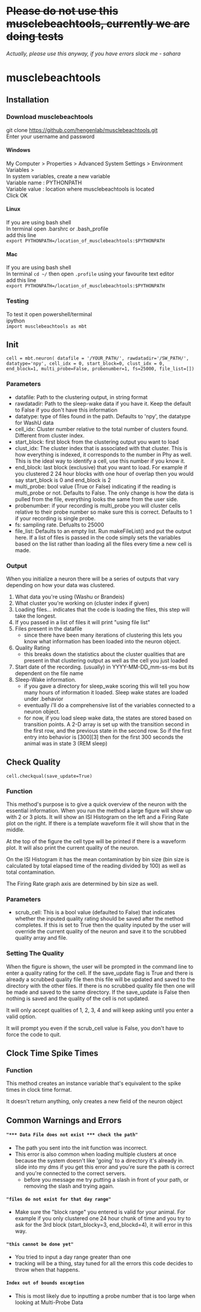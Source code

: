 # ~~Please do not use this musclebeachtools, currently we are doing tests~~
###### Actually, please use this anyway, if you have errors slack me - sahara

# musclebeachtools



## Installation

### Download musclebeachtools
git clone https://github.com/hengenlab/musclebeachtools.git  
Enter your username and password

#### Windows
My Computer > Properties > Advanced System Settings > Environment Variables >  
In system variables, create a new variable  
    Variable name  : PYTHONPATH  
    Variable value : location where musclebeachtools is located  
    Click OK


#### Linux
If you are using bash shell  
In terminal open .barshrc or .bash_profile  
add this line  
`export PYTHONPATH=/location_of_musclebeachtools:$PYTHONPATH`


#### Mac
If you are using bash shell  
In terminal `cd ~/` 
then open  `.profile` using your favourite text editor  
add this line  
`export PYTHONPATH=/location_of_musclebeachtools:$PYTHONPATH`



### Testing
To test it open powershell/terminal  
    ipython  
    `import musclebeachtools as mbt`


Init 
------
`cell = mbt.neuron( datafile = '/YOUR_PATH/', rawdatadir='/SW_PATH/', datatype='npy', cell_idx = 0, start_block=0, clust_idx = 0, end_block=1, multi_probe=False, probenumber=1, fs=25000, file_list=[])`
### Parameters
- datafile: Path to the clustering output, in string format
- rawdatadir: Path to the sleep-wake data if you have it. Keep the default to False if you don't have this information
- datatype: type of files found in the path. Defaults to 'npy', the datatype for WashU data
- cell_idx: Cluster number relative to the total number of clusters found. Different from cluster index.
- start_block: first block from the clustering output you want to load
- clust_idx: The cluster index that is associated with that cluster. This is how everything is indexed, it corresponds to the number in Phy as well. This is the ideal way to identify a cell, use this number if you know it.
- end_block: last block (exclusive) that you want to load. For example if you clustered 2 24 hour blocks with one hour of overlap then you would say start_block is 0 and end_block is 2
- multi_probe: bool value (True or False) indicating if the reading is multi_probe or not. Defaults to False. The only change is how the data is pulled from the file, everything looks the same from the user side.
- probenumber: if your recording is multi_probe you will cluster cells relative to their probe number so make sure this is correct. Defaults to 1 if your recording is single probe.
- fs: sampling rate. Defualts to 25000
- file_list: Defaults to an empty list. Run makeFileList() and put the output here. If a list of files is passed in the code simply sets the variables based on the list rather than loading all the files every time a new cell is made. 

### Output 
When you initialize a neuron there will be a series of outputs that vary depending on how your data was clustered.
1. What data you're using (Washu or Brandeis)
2. What cluster you're working on (cluster index if given)
3. Loading files... indicates that the code is loading the files, this step will take the longest.
4. If you passed in a list of files it will print "using file list"
4. Files present in the datafile
    - since there have been many iterations of clustering this lets you know what information has been loaded into the neuron object.
5. Quality Rating 
    - this breaks down the statistics about the cluster qualities that are present in that clustering output as well as the cell you just loaded
6. Start date of the recording. (usually) in YYYY-MM-DD_mm-ss-ms but its dependent on the file name
6. Sleep-Wake information.
    - if you gave a directory for sleep_wake scoring this will tell you how many hours of information it loaded. Sleep wake states are loaded under .behavior
    - eventually i'll do a comprehensive list of the variables connected to a neuron object. 
    - for now, if you load sleep wake data, the states are stored based on transition points. A 2-D array is set up with the transition second in the first row, and the previous state in the second row. So if the first entry into behavior is [300][3] then for the first 300 seconds the animal was in state 3 (REM sleep)
    
Check Quality 
------
`cell.checkqual(save_update=True)`
### Function
This method's purpose is to give a quick overview of the neuron with the essential information. When you run the method a large figure will show up with 2 or 3 plots. It will show an ISI Histogram on the left and a Firing Rate plot on the right. If there is a template waveform file it will show that in the middle. 

At the top of the figure the cell type will be printed if there is a waveform plot. It will also print the current quality of the neuron. 

On the ISI Histogram it has the mean contamination by bin size (bin size is calculated by total elapsed time of the reading divided by 100) as well as total contamination.

The Firing Rate graph axis are determined by bin size as well. 

### Parameters 
- scrub_cell: This is a bool value (defaulted to False) that indicates whether the inputed quality rating should be saved after the method completes. If this is set to True then the quality inputed by the user will override the current quality of the neuron and save it to the scrubbed quality array and file.

### Setting The Quality 
When the figure is shown, the user will be prompted in the command line to enter a quality rating for the cell. If the save_update flag is True and there is already a scrubbed quality file then this file will be updated and saved to the directory with the other files. If there is no scrubbed quality file then one will be made and saved to the same directory. If the save_update is False then nothing is saved and the quality of the cell is not updated. 

It will only accept qualities of 1, 2, 3, 4 and will keep asking until you enter a valid option.

It will prompt you even if the scrub_cell value is False, you don't have to force the code to quit. 

Clock Time Spike Times
------
### Function
This method creates an instance variable that's equivalent to the spike times in clock time format. 

It doesn't return anything, only creates a new field of the neuron object

Common Warnings and Errors
------
#### `"*** Data File does not exist *** check the path"`
- The path you sent into the init function was incorrect. 
- This error is also common when loading multiple clusters at once because the system doesn't like 'going' to a directory it's already in. slide into my dms if you get this error and you're sure the path is correct and you're connected to the correct servers.
    - before you message me try putting a slash in front of your path, or removing the slash and trying again.

#### `"files do not exist for that day range"`
- Make sure the "block range" you entered is valid for your animal. For example if you only clustered one 24 hour chunk of time and you try to ask for the 3rd block (start_blocky=3, end_blockd=4), it will error in this way.

#### `"this cannot be done yet"`
- You tried to input a day range greater than one
- tracking will be a thing, stay tuned for all the errors this code decides to throw when that happens.

#### `Index out of bounds exception`
- This is most likely due to inputting a probe number that is too large when looking at Multi-Probe Data




